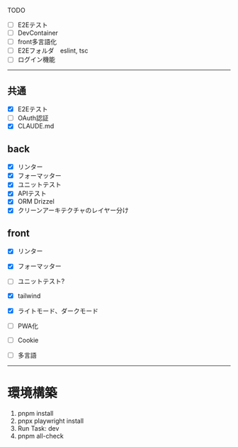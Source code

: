 TODO
- [ ] E2Eテスト
- [ ] DevContainer
- [ ] front多言語化
- [ ] E2Eフォルダ　eslint, tsc
- [ ] ログイン機能

---

## 共通
- [x] E2Eテスト
- [ ] OAuth認証
- [x] CLAUDE.md

## back
- [x] リンター
- [x] フォーマッター
- [x] ユニットテスト
- [x] APIテスト
- [x] ORM Drizzel
- [x] クリーンアーキテクチャのレイヤー分け

## front
- [x] リンター
- [x] フォーマッター
- [ ] ユニットテスト?
- [x] tailwind
- [x] ライトモード、ダークモード
- [ ] PWA化
- [ ] Cookie
- [ ] 多言語


--- 
# 環境構築
1. pnpm install
2. pnpx playwright install
3. Run Task: dev
4. pnpm all-check